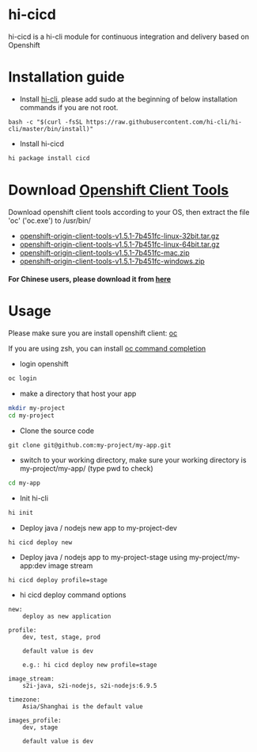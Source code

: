# hi-cicd 
hi-cicd is a hi-cli module for continuous integration and delivery based on Openshift

# Installation guide

* Install [hi-cli](https://github.com/hi-cli/hi-cli), please add sudo at the beginning of below installation commands if you are not root.
```
bash -c "$(curl -fsSL https://raw.githubusercontent.com/hi-cli/hi-cli/master/bin/install)"
```
* Install hi-cicd
```bash
hi package install cicd
```

# Download [Openshift Client Tools](https://github.com/openshift/origin/releases)

Download openshift client tools according to your OS, then extract the file 'oc' ('oc.exe') to /usr/bin/

* [openshift-origin-client-tools-v1.5.1-7b451fc-linux-32bit.tar.gz](https://github.com/openshift/origin/releases/download/v1.5.1/openshift-origin-client-tools-v1.5.1-7b451fc-linux-32bit.tar.gz)
* [openshift-origin-client-tools-v1.5.1-7b451fc-linux-64bit.tar.gz](https://github.com/openshift/origin/releases/download/v1.5.1/openshift-origin-client-tools-v1.5.1-7b451fc-linux-64bit.tar.gz)
* [openshift-origin-client-tools-v1.5.1-7b451fc-mac.zip](https://github.com/openshift/origin/releases/download/v1.5.1/openshift-origin-client-tools-v1.5.1-7b451fc-mac.zip)
* [openshift-origin-client-tools-v1.5.1-7b451fc-windows.zip](https://github.com/openshift/origin/releases/download/v1.5.1/openshift-origin-client-tools-v1.5.1-7b451fc-windows.zip)

#### For Chinese users, please download it from [here](http://pan.baidu.com/s/1jHFadoy)

# Usage

Please make sure you are install openshift client: [oc](https://github.com/openshift/origin/releases)

If you are using zsh, you can install [oc command completion](https://github.com/chmouel/oh-my-zsh-openshift)

* login openshift
```bash
oc login
```

* make a directory that host your app
```bash
mkdir my-project
cd my-project
```

* Clone the source code
```
git clone git@github.com:my-project/my-app.git
```

* switch to your working directory, make sure your working directory is my-project/my-app/ (type pwd to check)
```bash
cd my-app
```

* Init hi-cli
```bash
hi init
``` 

* Deploy java / nodejs new app to my-project-dev
```
hi cicd deploy new
```

* Deploy java / nodejs app to my-project-stage using my-project/my-app:dev image stream
```
hi cicd deploy profile=stage
```

* hi cicd deploy command options
```
new:
    deploy as new application

profile:
    dev, test, stage, prod

    default value is dev

    e.g.: hi cicd deploy new profile=stage

image_stream:
    s2i-java, s2i-nodejs, s2i-nodejs:6.9.5

timezone:
    Asia/Shanghai is the default value

images_profile:
    dev, stage

    default value is dev
```